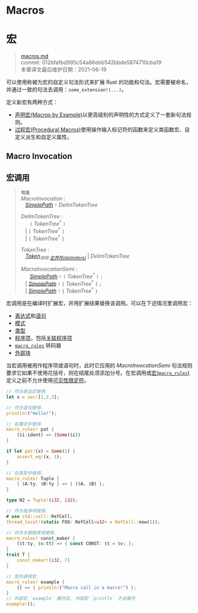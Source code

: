 # Macros
# 宏

>[macros.md](https://github.com/rust-lang/reference/blob/master/src/macros.md)\
>commit: 012bfafbd995c54a86ebb542bbde5874710cba19 \
>本章译文最后维护日期：2021-06-19

可以使用称被为宏的自定义句法形式来扩展 Rust 的功能和句法。宏需要被命名，并通过一致的句法去调用：`some_extension!(...)`。

定义新宏有两种方式：

* [声明宏(Macros by Example)][Macros by Example]以更高级别的声明性的方式定义了一套新句法规则。
* [过程宏(Procedural Macros)][Procedural Macros]使用操作输入标记符的函数来定义类函数宏、自定义派生和自定义属性。

## Macro Invocation
## 宏调用

> **<sup>句法</sup>**\
> _MacroInvocation_ :\
> &nbsp;&nbsp; [_SimplePath_] `!` _DelimTokenTree_
>
> _DelimTokenTree_ :\
> &nbsp;&nbsp; &nbsp;&nbsp;  `(` _TokenTree_<sup>\*</sup> `)`\
> &nbsp;&nbsp; | `[` _TokenTree_<sup>\*</sup> `]`\
> &nbsp;&nbsp; | `{` _TokenTree_<sup>\*</sup> `}`
>
> _TokenTree_ :\
> &nbsp;&nbsp; [_Token_]<sub>_排除 [定界符(delimiters)][delimiters]_</sub> | _DelimTokenTree_
>
> _MacroInvocationSemi_ :\
> &nbsp;&nbsp; &nbsp;&nbsp; [_SimplePath_] `!` `(` _TokenTree_<sup>\*</sup> `)` `;`\
> &nbsp;&nbsp; | [_SimplePath_] `!` `[` _TokenTree_<sup>\*</sup> `]` `;`\
> &nbsp;&nbsp; | [_SimplePath_] `!` `{` _TokenTree_<sup>\*</sup> `}`

宏调用是在编译时扩展宏，并用扩展结果替换该调用。可以在下述情况里调用宏：

* [表达式][Expressions]和[语句][statements]
* [模式][Patterns]
* [类型][Types]
* [程序项][Items]，包括[关联程序项][associated items]
* [`macro_rules`] 转码器
* [外部块][External blocks]


当宏调用被用作程序项或语句时，此时它应用的 _MacroInvocationSemi_ 句法规则要求它如果不使用花括号，则在结尾处须添加分号。在宏调用或[宏(`macro_rules`)][`macro_rules`]定义之前不允许使用[可见性限定符][Visibility qualifiers]。

```rust
// 作为表达式使用.
let x = vec![1,2,3];

// 作为语句使用.
println!("Hello!");

// 在模式中使用.
macro_rules! pat {
    ($i:ident) => (Some($i))
}

if let pat!(x) = Some(1) {
    assert_eq!(x, 1);
}

// 在类型中使用.
macro_rules! Tuple {
    { $A:ty, $B:ty } => { ($A, $B) };
}

type N2 = Tuple!(i32, i32);

// 作为程序项使用.
# use std::cell::RefCell;
thread_local!(static FOO: RefCell<u32> = RefCell::new(1));

// 作为关联程序项使用.
macro_rules! const_maker {
    ($t:ty, $v:tt) => { const CONST: $t = $v; };
}
trait T {
    const_maker!{i32, 7}
}

// 宏内调用宏
macro_rules! example {
    () => { println!("Macro call in a macro!") };
}
// 外部宏 `example` 展开后, 内部宏 `println` 才会展开.
example!();
```

[Macros by Example]: macros-by-example.md
[Procedural Macros]: procedural-macros.md
[_SimplePath_]: paths.md#simple-paths
[_Token_]: tokens.md
[associated items]: items/associated-items.md
[delimiters]: tokens.md#delimiters
[expressions]: expressions.md
[items]: items.md
[`macro_rules`]: macros-by-example.md
[patterns]: patterns.md
[statements]: statements.md
[types]: types.md
[visibility qualifiers]: visibility-and-privacy.md
[External blocks]: items/external-blocks.md

<!-- 2020-11-12-->
<!-- checked -->